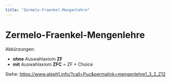 ```yaml
---
title: "Zermelo-Fraenkel-Mengenlehre"
---
```


# Zermelo-Fraenkel-Mengenlehre

Abkürzungen:
- **ohne** Auswahlaxiom **ZF**
- **mit** Auswahlaxiom **ZFC** = ZF + Choice

Siehe: https://www.aleph1.info/?call=Puc&permalink=mengenlehre1_3_2_Z12

